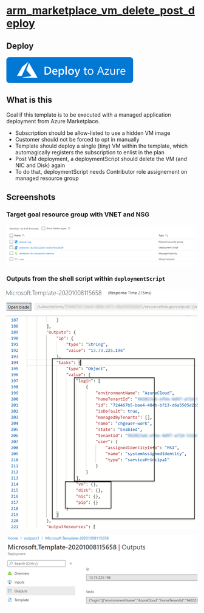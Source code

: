 
# [arm_marketplace_vm_delete_post_deploy](https://github.com/chgeuer/arm_marketplace_vm_delete_post_deploy#Deploy)

## Deploy

[![Deploy To Azure](https://raw.githubusercontent.com/Azure/azure-quickstart-templates/master/1-CONTRIBUTION-GUIDE/images/deploytoazure.svg?sanitize=true)](https://portal.azure.com/#create/Microsoft.Template/uri/https%3A%2F%2Fraw.githubusercontent.com%2Fchgeuer%2Farm_marketplace_vm_delete_post_deploy%2Fmain%2FspinVmAndDeleteAgain%2FmainTemplate.json) 

## What is this

Goal if this template is to be executed with a managed application deployment from Azure Marketplace.

- Subscription should be allow-listed to use a hidden VM image
- Customer should not be forced to opt in manually
- Template should deploy a single (tiny) VM within the template, which automagically registers the subscription to enlist in the plan
- Post VM deployment, a deploymentScript should delete the VM (and NIC and Disk) again
- To do that, deploymentScript needs Contributor role assignement on managed resource group

## Screenshots

### Target goal resource group with VNET and NSG

![](docs/20201008125212.png)

### Outputs from the shell script within `deploymentScript`

![](docs/20201008124847.png)

![](docs/20201008125136.png)
